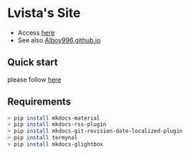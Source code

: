 # Lvista's Site

- Access [here](https://lvista.site/)
- See also [AIboy996.github.io](https://github.com/AIboy996/AIboy996.GitHub.io)

## Quick start

please follow [here](https://lvista.site/blog/2025/01/10/build_sim/)

## Requirements

```bash
> pip install mkdocs-material
> pip install mkdocs-rss-plugin
> pip install mkdocs-git-revision-date-localized-plugin
> pip install termynal
> pip install mkdocs-glightbox
```
